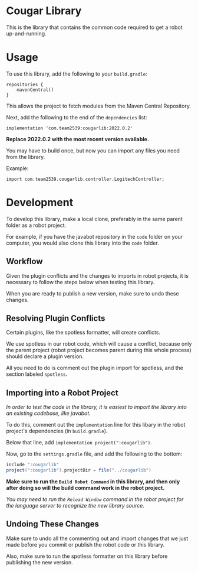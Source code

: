 # Cougar Library

This is the library that contains the common code required to get a robot up-and-running. 

# Usage

To use this library, add the following to your `build.gradle`:

```
repositories {
    mavenCentral()
}
```

This allows the project to fetch modules from the Maven Central Repository.

Next, add the following to the end of the `dependencies` list:

```
implementation 'com.team2539:cougarlib:2022.0.2'
```

**Replace 2022.0.2 with the most recent version available.**

You may have to build once, but now you can import any files you need from the library.

Example:

```
import com.team2539.cougarlib.controller.LogitechController;
```

# Development

To develop this library, make a local clone, preferably in the same parent folder as a robot project.

For example, if you have the javabot repository in the `code` folder on your computer, you would also clone this library into the `code` folder.

## Workflow

Given the plugin conflicts and the changes to imports in robot projects, it is necessary to follow the steps below when testing this library. 

When you are ready to publish a new version, make sure to undo these changes.

## Resolving Plugin Conflicts

Certain plugins, like the spotless formatter, will create conflicts. 

We use spotless in our robot code, which will cause a conflict, because only the parent project (robot project becomes parent during this whole process) should declare a plugin version.

All you need to do is comment out the plugin import for spotless, and the section labeled `spotless`. 

## Importing into a Robot Project

_In order to test the code in the library, it is easiest to import the library into an existing codebase, like javabot._

To do this, comment out the `implementation` line for this libary in the robot project's dependencies (in `build.gradle`).

Below that line, add `implementation project(":cougarlib")`.

Now, go to the `settings.gradle` file, and add the following to the bottom:

```gradle
include ":cougarlib"
project(":cougarlib").projectDir = file("../cougarlib")
```

**Make sure to run the `Build Robot Command` in this library, and then only after doing so will the build command work in the robot project.**

_You may need to run the `Reload Window` command in the robot project for the language server to recognize the new library source._

## Undoing These Changes

Make sure to undo all the commenting out and import changes that we just made before you commit or publish the robot code or this library. 

Also, make sure to run the spotless formatter on this library before publishing the new version.